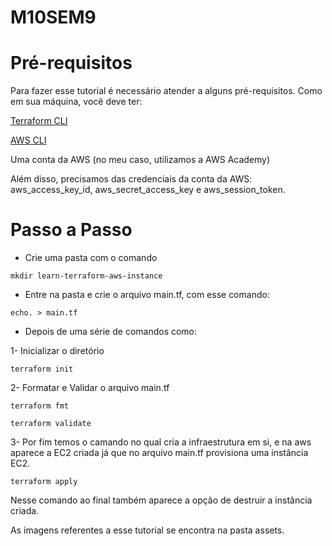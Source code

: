 # M10SEM9

# Pré-requisitos
Para fazer esse tutorial é necessário atender a alguns pré-requisitos. Como em sua máquina, você deve ter:

[Terraform CLI](https://developer.hashicorp.com/terraform/tutorials/aws-get-started/install-cli)
    
[AWS CLI](https://docs.aws.amazon.com/cli/latest/userguide/getting-started-install.html)
    
Uma conta da AWS (no meu caso, utilizamos a AWS Academy)
    
Além disso, precisamos das credenciais da conta da AWS: aws_access_key_id, aws_secret_access_key e aws_session_token. 

# Passo a Passo

- Crie uma pasta com o comando 

```
mkdir learn-terraform-aws-instance
``` 

- Entre na pasta e crie o arquivo main.tf, com esse comando: 

```
echo. > main.tf 
```

- Depois de uma série de comandos como:

1- Inicializar o diretório
```
terraform init
```

2- Formatar e Validar o arquivo main.tf
```
terraform fmt
```

```
terraform validate
```

3- Por fim temos o camando no qual cria a infraestrutura em si, e na aws aparece a EC2 criada já que no arquivo main.tf provisiona uma instância EC2.

```
terraform apply
```
Nesse comando ao final também aparece a opção de destruir a instância criada.

As imagens referentes a esse tutorial se encontra na pasta assets.
